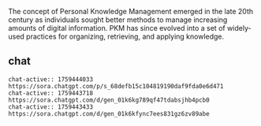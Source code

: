 
The concept of Personal Knowledge Management emerged in the late 20th century as individuals sought better methods to manage increasing amounts of digital information. PKM has since evolved into a set of widely-used practices for organizing, retrieving, and applying knowledge.

## chat
```smart-chatgpt
chat-active:: 1759444033 https://sora.chatgpt.com/p/s_68defb15c104819190daf9fda0e6d471
chat-active:: 1759443718 https://sora.chatgpt.com/d/gen_01k6kg789qf47tdabsjhb4pcb0
chat-active:: 1759443433 https://sora.chatgpt.com/d/gen_01k6kfync7ees831gz6zv89abe
```
